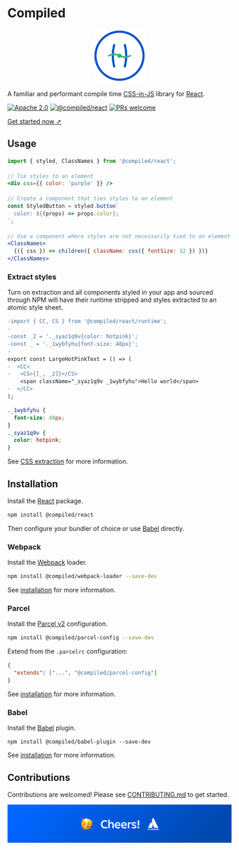 # Compiled

<p align="center">
  <img src="website/packages/ui/src/assets/compiled-logo.svg" width="120" height="120" alt="Compiled Logo">
</p>

A familiar and performant compile time [CSS-in-JS](https://reactjs.org/docs/faq-styling.html#what-is-css-in-js) library for [React](https://reactjs.org/).

[![Apache 2.0](https://img.shields.io/badge/license-Apache%202.0-blue.svg?style=flat-square)](./LICENSE)
[![@compiled/react](https://img.shields.io/npm/v/@compiled/react?style=flat-square)](https://www.npmjs.com/package/@compiled/react)
[![PRs welcome](https://img.shields.io/badge/PRs-welcome-brightgreen.svg?style=flat-square)](./CONTRIBUTING.md)

[Get started now ➚](https://compiledcssinjs.com/docs/installation)

## Usage

<!-- prettier-ignore -->
```jsx
import { styled, ClassNames } from '@compiled/react';

// Tie styles to an element
<div css={{ color: 'purple' }} />

// Create a component that ties styles to an element
const StyledButton = styled.button`
  color: ${(props) => props.color};
`;

// Use a component where styles are not necessarily tied to an element
<ClassNames>
  {({ css }) => children({ className: css({ fontSize: 12 }) })}
</ClassNames>
```

### Extract styles

Turn on extraction and all components styled in your app and sourced through NPM will have their runtime stripped and styles extracted to an atomic style sheet.

```diff
-import { CC, CS } from '@compiled/react/runtime';
-
-const _2 = '._syaz1q9v{color: hotpink}';
-const _ = '._1wybfyhu{font-size: 48px}';
-
export const LargeHotPinkText = () => (
-  <CC>
-   <CS>{[_, _2]}</CS>
    <span className="_syaz1q9v _1wybfyhu">Hello world</span>
-  </CC>
);
```

```css
._1wybfyhu {
  font-size: 48px;
}
._syaz1q9v {
  color: hotpink;
}
```

See [CSS extraction](https://compiledcssinjs.com/docs/css-extraction-webpack) for more information.

## Installation

Install the [React](https://reactjs.org/) package.

```bash
npm install @compiled/react
```

Then configure your bundler of choice or use [Babel](https://babeljs.io/docs/en/config-files) directly.

### Webpack

Install the [Webpack](https://webpack.js.org) loader.

```bash
npm install @compiled/webpack-loader --save-dev
```

See [installation](https://compiledcssinjs.com/docs/installation#webpack) for more information.

### Parcel

Install the [Parcel v2](https://v2.parceljs.org/) configuration.

```bash
npm install @compiled/parcel-config --save-dev
```

Extend from the `.parcelrc` configuration:

```json
{
  "extends": ["...", "@compiled/parcel-config"]
}
```

See [installation](https://compiledcssinjs.com/docs/installation#parcel) for more information.

### Babel

Install the [Babel](https://babeljs.io/) plugin.

```
npm install @compiled/babel-plugin --save-dev
```

See [installation](https://compiledcssinjs.com/docs/installation#babel) for more information.

## Contributions

Contributions are welcomed!
Please see [CONTRIBUTING.md](./CONTRIBUTING.md) to get started.

[![Atlassian](https://raw.githubusercontent.com/atlassian-internal/oss-assets/master/banner-cheers-light.png)](https://atlassian.com)
